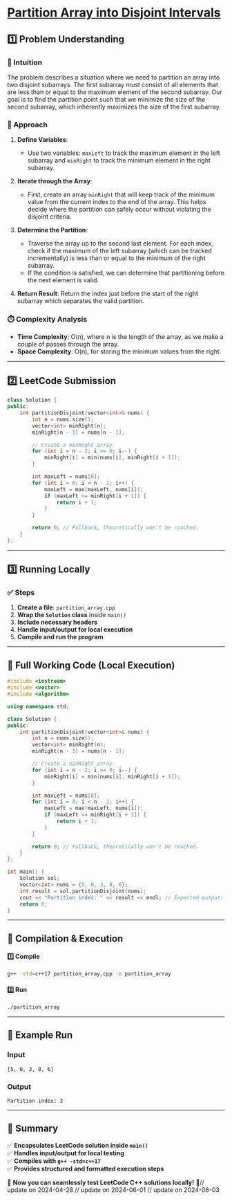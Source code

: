 # **[Partition Array into Disjoint Intervals](https://leetcode.com/problems/partition-array-into-disjoint-intervals/description/)**  

## **1️⃣ Problem Understanding**  
### **📌 Intuition**  
The problem describes a situation where we need to partition an array into two disjoint subarrays. The first subarray must consist of all elements that are less than or equal to the maximum element of the second subarray. Our goal is to find the partition point such that we minimize the size of the second subarray, which inherently maximizes the size of the first subarray. 

### **🚀 Approach**  
1. **Define Variables**: 
   - Use two variables: `maxLeft` to track the maximum element in the left subarray and `minRight` to track the minimum element in the right subarray.
   
2. **Iterate through the Array**:
   - First, create an array `minRight` that will keep track of the minimum value from the current index to the end of the array. This helps decide where the partition can safely occur without violating the disjoint criteria.
   
3. **Determine the Partition**:
   - Traverse the array up to the second last element. For each index, check if the maximum of the left subarray (which can be tracked incrementally) is less than or equal to the minimum of the right subarray.
   - If the condition is satisfied, we can determine that partitioning before the next element is valid.

4. **Return Result**: Return the index just before the start of the right subarray which separates the valid partition.

### **⏱️ Complexity Analysis**  
- **Time Complexity**: O(n), where n is the length of the array, as we make a couple of passes through the array.
- **Space Complexity**: O(n), for storing the minimum values from the right.

---  

## **2️⃣ LeetCode Submission**  
```cpp
class Solution {
public:
    int partitionDisjoint(vector<int>& nums) {
        int n = nums.size();
        vector<int> minRight(n);
        minRight[n - 1] = nums[n - 1];

        // Create a minRight array
        for (int i = n - 2; i >= 0; i--) {
            minRight[i] = min(nums[i], minRight[i + 1]);
        }

        int maxLeft = nums[0];
        for (int i = 0; i < n - 1; i++) {
            maxLeft = max(maxLeft, nums[i]);
            if (maxLeft <= minRight[i + 1]) {
                return i + 1;
            }
        }

        return 0; // Fallback, theoretically won't be reached.
    }
};
```  

---  

## **3️⃣ Running Locally**  
### **✅ Steps**  
1. **Create a file**: `partition_array.cpp`  
2. **Wrap the `Solution` class** inside `main()`  
3. **Include necessary headers**  
4. **Handle input/output for local execution**  
5. **Compile and run the program**  

---  

## **📝 Full Working Code (Local Execution)**  
```cpp
#include <iostream>
#include <vector>
#include <algorithm>

using namespace std;

class Solution {
public:
    int partitionDisjoint(vector<int>& nums) {
        int n = nums.size();
        vector<int> minRight(n);
        minRight[n - 1] = nums[n - 1];

        // Create a minRight array
        for (int i = n - 2; i >= 0; i--) {
            minRight[i] = min(nums[i], minRight[i + 1]);
        }

        int maxLeft = nums[0];
        for (int i = 0; i < n - 1; i++) {
            maxLeft = max(maxLeft, nums[i]);
            if (maxLeft <= minRight[i + 1]) {
                return i + 1;
            }
        }

        return 0; // Fallback, theoretically won't be reached.
    }
};

int main() {
    Solution sol;
    vector<int> nums = {5, 0, 3, 8, 6};
    int result = sol.partitionDisjoint(nums);
    cout << "Partition index: " << result << endl; // Expected output: 3
    return 0;
}
```  

---  

## **🔧 Compilation & Execution**  
#### **1️⃣ Compile**  
```bash
g++ -std=c++17 partition_array.cpp -o partition_array
```  

#### **2️⃣ Run**  
```bash
./partition_array
```  

---  

## **🎯 Example Run**  
### **Input**  
```
[5, 0, 3, 8, 6]
```  
### **Output**  
```
Partition index: 3
```  

---  

## **📌 Summary**  
✅ **Encapsulates LeetCode solution inside `main()`**  
✅ **Handles input/output for local testing**  
✅ **Compiles with `g++ -std=c++17`**  
✅ **Provides structured and formatted execution steps**  

🚀 **Now you can seamlessly test LeetCode C++ solutions locally!** 🚀// update on 2024-04-28
// update on 2024-06-01
// update on 2024-06-03
